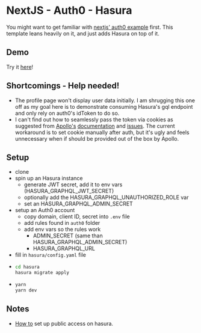 # NextJS - Auth0 - Hasura

You might want to get familiar with [nextjs' auth0 example](https://github.com/zeit/next.js/tree/canary/examples/auth0) first. This template leans heavily on it, and just adds Hasura on top of it.

## Demo

Try it [here](https://nextjs-auth0-hasura.vgrafe.now.sh/)!

## Shortcomings - Help needed!

- The profile page won't display user data initially. I am shrugging this one off as my goal here is to demonstrate consuming Hasura's gql endpoint and only rely on auth0's idToken to do so.
- I can't find out how to seamlessly pass the token via cookies as suggested from [Apollo's](https://github.com/apollographql/apollo-client/issues/4455) [documentation](https://github.com/apollographql/apollo-client/issues/4190) and [issues](https://github.com/apollographql/apollo-client/issues/41900). The current workaround is to set cookie manually after auth, but it's ugly and feels unnecessary when if should be provided out of the box by Apollo.

## Setup

- clone
- spin up an Hasura instance
  - generate JWT secret, add it to env vars (HASURA_GRAPHQL_JWT_SECRET)
  - optionally add the HASURA_GRAPHQL_UNAUTHORIZED_ROLE var
  - set an HASURA_GRAPHQL_ADMIN_SECRET
- setup an Auth0 account
  - copy domain, client ID, secret into `.env` file
  - add rules found in `auth0` folder
  - add env vars so the rules work
    - ADMIN_SECRET (same than HASURA_GRAPHQL_ADMIN_SECRET)
    - HASURA_GRAPHQL_URL
- fill in `hasura/config.yaml` file
- ```bash
  cd hasura
  hasura migrate apply
  ```
- ```bash
  yarn
  yarn dev
  ```

## Notes

- [How to](https://dev.to/mikewheaton/public-graphql-queries-with-hasura-2n06) set up public access on hasura.
